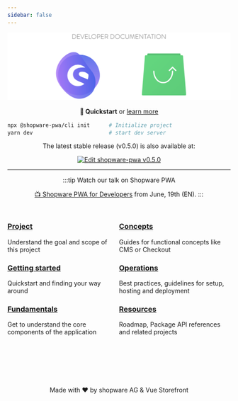 ```yaml
---
sidebar: false
---
```


![Shopware PWA](./landing/assets/shopware_vsf_banner.png)

<center>

**🚀 Quickstart** or [learn more](/landing/getting-started/)

</center>

```bash
npx @shopware-pwa/cli init 		# Initialize project
yarn dev 						# start dev server
```

<center>
The latest stable release (v0.5.0) is also available at:

[![Edit shopware-pwa v0.5.0](https://codesandbox.io/static/img/play-codesandbox.svg)](https://codesandbox.io/s/shopware-pwa-v050-zmr5p?file=/README.md)

</center>

---

<center>

:::tip Watch our talk on Shopware PWA

[📺 Shopware PWA for Developers](https://www.youtube.com/watch?v=VVfreCzDDKM) from June, 19th (EN).
:::

</center>

<div class="flex-container">

<div class="md-50">

### [Project](/landing/project/)

Understand the goal and scope of this project

### [Getting started](/landing/getting-started/)

Quickstart and finding your way around

### [Fundamentals](/landing/fundamentals/) <Badge text="new" type="info"/>

Get to understand the core components of the application

</div>

<div class="md-50">
	
### [Concepts](/landing/concepts/)
Guides for functional concepts like CMS or Checkout

### [Operations](/landing/operations) <Badge text="new" type="info"/>

Best practices, guidelines for setup, hosting and deployment

### [Resources](/landing/resources/)

Roadmap, Package API references and related projects

</div>

</div>

<center style="margin-top: 100px;">

Made with ❤️ by shopware AG & Vue Storefront

</center>

<style>
.flex-container {
	display: block;
	margin-top: 25px;
}

.preview-image {
	width: 50%;
}

@media screen and (min-width: 720px) {
	.flex-container {
		display: flex;
	}

	.md-50 {
		width: 50%;
	}
}
</style>
